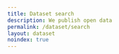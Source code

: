 ```yaml
---
title: Dataset search
description: We publish open data
permalink: /dataset/search
layout: dataset
noindex: true
---
```

